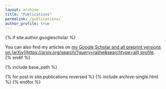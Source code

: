 ```yaml
---
layout: archive
title: "Publications"
permalink: /publications/
author_profile: true
---
```


{% if site.author.googlescholar %}
  <div class="wordwrap">You can also find my articles on <a href="{{site.author.googlescholar}}">my Google Scholar and all preprint versions on [arXiv](https://arxiv.org/search/?query=ralihe&searchtype=all) profile</a>.</div>
{% endif %}

{% include base_path %}

{% for post in site.publications reversed %}
  {% include archive-single.html %}
{% endfor %}
